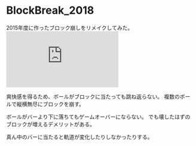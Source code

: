 # BlockBreak_2018
2015年度に作ったブロック崩しをリメイクしてみた。
![demo](https://www.fastpic.jp/images.php?file=3059197193.gif)

爽快感を得るため、ボールがブロックに当たっても跳ね返らない。
複数のボールで縦横無尽にブロックを崩す。

ボールがバーより下に落ちてもゲームオーバーにならない。
でも壊したはずのブロックが増えるデメリットがある。

真ん中のバーに当たると軌道が変化したりしなかったりする。
